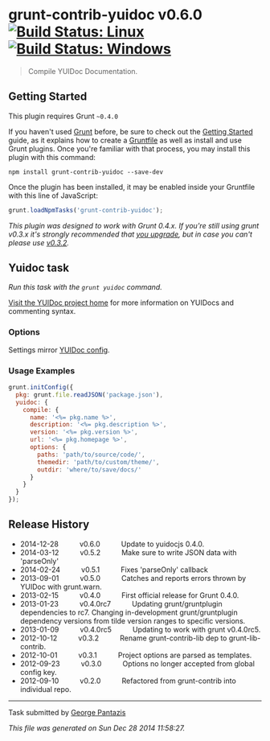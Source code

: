 # grunt-contrib-yuidoc v0.6.0 [![Build Status: Linux](https://travis-ci.org/gruntjs/grunt-contrib-yuidoc.svg?branch=master)](https://travis-ci.org/gruntjs/grunt-contrib-yuidoc) [![Build Status: Windows](https://ci.appveyor.com/api/projects/status/ndcpmex6s8yn9er6/branch/master?svg=true)](https://ci.appveyor.com/project/gruntjs/grunt-contrib-yuidoc/branch/master)

> Compile YUIDoc Documentation.



## Getting Started
This plugin requires Grunt `~0.4.0`

If you haven't used [Grunt](http://gruntjs.com/) before, be sure to check out the [Getting Started](http://gruntjs.com/getting-started) guide, as it explains how to create a [Gruntfile](http://gruntjs.com/sample-gruntfile) as well as install and use Grunt plugins. Once you're familiar with that process, you may install this plugin with this command:

```shell
npm install grunt-contrib-yuidoc --save-dev
```

Once the plugin has been installed, it may be enabled inside your Gruntfile with this line of JavaScript:

```js
grunt.loadNpmTasks('grunt-contrib-yuidoc');
```

*This plugin was designed to work with Grunt 0.4.x. If you're still using grunt v0.3.x it's strongly recommended that [you upgrade](http://gruntjs.com/upgrading-from-0.3-to-0.4), but in case you can't please use [v0.3.2](https://github.com/gruntjs/grunt-contrib-yuidoc/tree/grunt-0.3-stable).*



## Yuidoc task
_Run this task with the `grunt yuidoc` command._

[Visit the YUIDoc project home](http://yui.github.io/yuidoc/) for more information on YUIDocs and commenting syntax.
### Options

Settings mirror [YUIDoc config](http://yui.github.io/yuidoc/args/index.html).
### Usage Examples

```js
grunt.initConfig({
  pkg: grunt.file.readJSON('package.json'),
  yuidoc: {
    compile: {
      name: '<%= pkg.name %>',
      description: '<%= pkg.description %>',
      version: '<%= pkg.version %>',
      url: '<%= pkg.homepage %>',
      options: {
        paths: 'path/to/source/code/',
        themedir: 'path/to/custom/theme/',
        outdir: 'where/to/save/docs/'
      }
    }
  }
});
```


## Release History

 * 2014-12-28   v0.6.0   Update to yuidocjs 0.4.0.
 * 2014-03-12   v0.5.2   Make sure to write JSON data with 'parseOnly'
 * 2014-02-24   v0.5.1   Fixes 'parseOnly' callback
 * 2013-09-01   v0.5.0   Catches and reports errors thrown by YUIDoc with grunt.warn.
 * 2013-02-15   v0.4.0   First official release for Grunt 0.4.0.
 * 2013-01-23   v0.4.0rc7   Updating grunt/gruntplugin dependencies to rc7. Changing in-development grunt/gruntplugin dependency versions from tilde version ranges to specific versions.
 * 2013-01-09   v0.4.0rc5   Updating to work with grunt v0.4.0rc5.
 * 2012-10-12   v0.3.2   Rename grunt-contrib-lib dep to grunt-lib-contrib.
 * 2012-10-01   v0.3.1   Project options are parsed as templates.
 * 2012-09-23   v0.3.0   Options no longer accepted from global config key.
 * 2012-09-10   v0.2.0   Refactored from grunt-contrib into individual repo.

---

Task submitted by [George Pantazis](http://georgepantazis.com/)

*This file was generated on Sun Dec 28 2014 11:58:27.*
